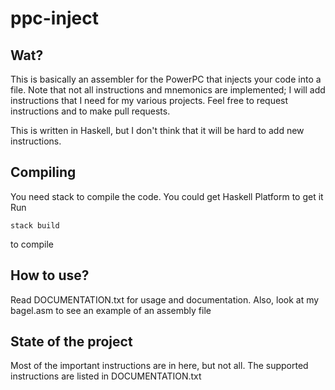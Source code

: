 
# ppc-inject

## Wat?
This is basically an assembler for the PowerPC that injects your code into a file. Note that not all instructions and mnemonics are implemented; I will add instructions that I need for my various projects. Feel free to request instructions and to make pull requests. 

This is written in Haskell, but I don't think that it will be hard to add new instructions.

## Compiling

You need stack to compile the code. You could get Haskell Platform to get it
Run
```
stack build
```
to compile

## How to use?
Read DOCUMENTATION.txt for usage and documentation. Also, look at my bagel.asm to see an example of an assembly file

## State of the project
Most of the important instructions are in here, but not all. The supported instructions are listed in DOCUMENTATION.txt

